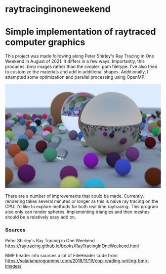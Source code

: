 # raytracinginoneweekend
# Simple implementation of raytraced computer graphics

This project was made following along Peter Shirley's Ray Tracing in One Weekend in August of 2021. It differs in a few ways. Importantly, this produces .bmp images rather than the simpler .ppm filetype. I've also tried to customize the materials and add in additional shapes. Additionally, I attempted some optimization and parallel processing using OpenMP.


![example output 1](/saved_images/final_hires_supersampled.bmp)

There are a number of improvements that could be made. Currently, rendering takes several minutes or longer as this is naive ray tracing on the CPU. I'd like to explore methods for both real time raytracing. This program also only can render spheres. Implementing triangles and then meshes should be a relatively easy add on.

### Sources

Peter Shirley's Ray Tracing in One Weekend https://raytracing.github.io/books/RayTracingInOneWeekend.html

BMP header info sources a lot of FileHeader code from https://solarianprogrammer.com/2018/11/19/cpp-reading-writing-bmp-images/

